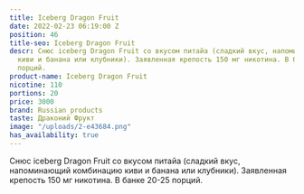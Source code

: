 ```yaml
---
title: Iceberg Dragon Fruit
date: 2022-02-23 06:19:00 Z
position: 46
title-seo: Iceberg Dragon Fruit
descr: Снюс iceberg Dragon Fruit со вкусом питайа (сладкий вкус, напоминающий комбинацию
  киви и банана или клубники). Заявленная крепость 150 мг никотина. В банке 20-25
  порций.
product-name: Iceberg Dragon Fruit
nicotine: 110
portions: 20
price: 3000
brand: Russian products
taste: Драконий Фрукт
image: "/uploads/2-e43684.png"
has_availability: true
---
```


Снюс iceberg Dragon Fruit со вкусом питайа (сладкий вкус, напоминающий комбинацию киви и банана или клубники). Заявленная крепость 150 мг никотина. В банке 20-25 порций.